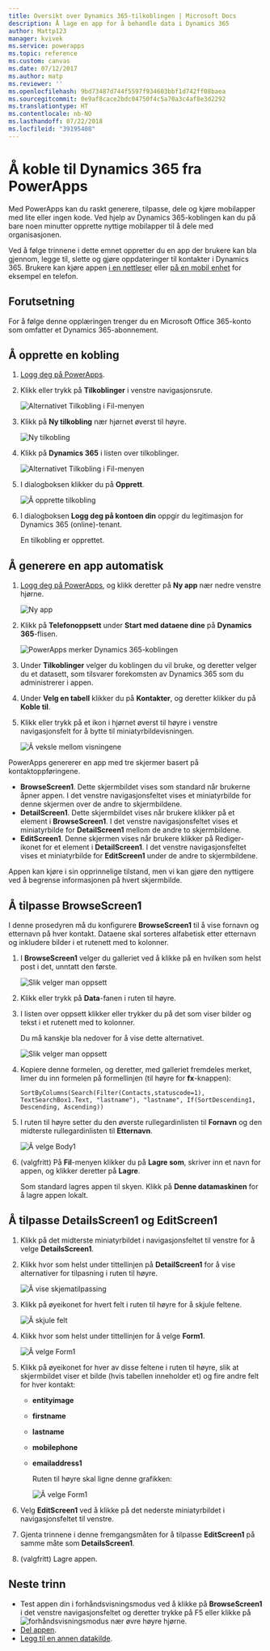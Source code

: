 ```yaml
---
title: Oversikt over Dynamics 365-tilkoblingen | Microsoft Docs
description: Å lage en app for å behandle data i Dynamics 365
author: Mattp123
manager: kvivek
ms.service: powerapps
ms.topic: reference
ms.custom: canvas
ms.date: 07/12/2017
ms.author: matp
ms.reviewer: ''
ms.openlocfilehash: 9bd73487d744f5597f934603bbf1d742ff08baea
ms.sourcegitcommit: 0e9af8cace2bdc04750f4c5a70a3c4af8e3d2292
ms.translationtype: HT
ms.contentlocale: nb-NO
ms.lasthandoff: 07/22/2018
ms.locfileid: "39195408"
---
```

# <a name="connect-to-dynamics-365-from-powerapps"></a>Å koble til Dynamics 365 fra PowerApps
Med PowerApps kan du raskt generere, tilpasse, dele og kjøre mobilapper med lite eller ingen kode. Ved hjelp av Dynamics 365-koblingen kan du på bare noen minutter opprette nyttige mobilapper til å dele med organisasjonen.

Ved å følge trinnene i dette emnet oppretter du en app der brukere kan bla gjennom, legge til, slette og gjøre oppdateringer til kontakter i Dynamics 365. Brukere kan kjøre appen [i en nettleser](../../../user/run-app-browser.md) eller [på en mobil enhet](../../../user/run-app-client.md) for eksempel en telefon.

## <a name="prerequisite"></a>Forutsetning
For å følge denne opplæringen trenger du en Microsoft Office 365-konto som omfatter et Dynamics 365-abonnement.

## <a name="create-a-connection"></a>Å opprette en kobling
1. [Logg deg på PowerApps](https://web.powerapps.com?utm_source=padocs&utm_medium=linkinadoc&utm_campaign=referralsfromdoc).
2. Klikk eller trykk på **Tilkoblinger** i venstre navigasjonsrute.
   
    ![Alternativet Tilkobling i Fil-menyen](./media/connection-dynamics-crmonline/file-connections.png)
3. Klikk på **Ny tilkobling** nær hjørnet øverst til høyre.
   
    ![Ny tilkobling](./media/connection-dynamics-crmonline/new-connection.png)
4. Klikk på **Dynamics 365** i listen over tilkoblinger.
   
    ![Alternativet Tilkobling i Fil-menyen](./media/connection-dynamics-crmonline/connection-d365.png)
5. I dialogboksen klikker du på **Opprett**.
   
    ![Å opprette tilkobling](./media/connection-dynamics-crmonline/create-connection.png)
6. I dialogboksen **Logg deg på kontoen din** oppgir du legitimasjon for Dynamics 365 (online)-tenant.
   
    En tilkobling er opprettet.

## <a name="generate-an-app-automatically"></a>Å generere en app automatisk
1. [Logg deg på PowerApps](https://web.powerapps.com?utm_source=padocs&utm_medium=linkinadoc&utm_campaign=referralsfromdoc), og klikk deretter på **Ny app** nær nedre venstre hjørne.
   
    ![Ny app](./media/connection-dynamics-crmonline/new-app.png)
2. Klikk på **Telefonoppsett** under **Start med dataene dine** på **Dynamics 365**-flisen.
   
    ![PowerApps merker Dynamics 365-koblingen](./media/connection-dynamics-crmonline/phonelayout.png)
3. Under **Tilkoblinger** velger du koblingen du vil bruke, og deretter velger du et datasett, som tilsvarer forekomsten av Dynamics 365 som du administrerer i appen.
4. Under **Velg en tabell** klikker du på **Kontakter**, og deretter klikker du på **Koble til**.
5. Klikk eller trykk på et ikon i hjørnet øverst til høyre i venstre navigasjonsfelt for å bytte til miniatyrbildevisningen.
   
    ![Å veksle mellom visningene](./media/connection-dynamics-crmonline/toggle-view.png)

PowerApps genererer en app med tre skjermer basert på kontaktoppføringene.

* **BrowseScreen1**. Dette skjermbildet vises som standard når brukerne åpner appen. I det venstre navigasjonsfeltet vises et miniatyrbilde for denne skjermen over de andre to skjermbildene.
* **DetailScreen1**. Dette skjermbildet vises når brukere klikker på et element i **BrowseScreen1**.  I det venstre navigasjonsfeltet vises et miniatyrbilde for **DetailScreen1** mellom de andre to skjermbildene.
* **EditScreen1**. Denne skjermen vises når brukere klikker på Rediger-ikonet for et element i **DetailScreen1**. I det venstre navigasjonsfeltet vises et miniatyrbilde for **EditScreen1** under de andre to skjermbildene.

Appen kan kjøre i sin opprinnelige tilstand, men vi kan gjøre den nyttigere ved å begrense informasjonen på hvert skjermbilde.

## <a name="customize-browsescreen1"></a>Å tilpasse BrowseScreen1
I denne prosedyren må du konfigurere **BrowseScreen1** til å vise fornavn og etternavn på hver kontakt. Dataene skal sorteres alfabetisk etter etternavn og inkludere bilder i et rutenett med to kolonner.

1. I **BrowseScreen1** velger du galleriet ved å klikke på en hvilken som helst post i det, unntatt den første.
   
    ![Slik velger man oppsett](./media/connection-dynamics-crmonline/select-gallery.png)
2. Klikk eller trykk på **Data**-fanen i ruten til høyre.
3. I listen over oppsett klikker eller trykker du på det som viser bilder og tekst i et rutenett med to kolonner.
   
    Du må kanskje bla nedover for å vise dette alternativet.
   
    ![Slik velger man oppsett](./media/connection-dynamics-crmonline/select-layout.png)
4. Kopiere denne formelen, og deretter, med galleriet fremdeles merket, limer du inn formelen på formellinjen (til høyre for **fx**-knappen):
   
    `SortByColumns(Search(Filter(Contacts,statuscode=1), TextSearchBox1.Text, "lastname"), "lastname", If(SortDescending1, Descending, Ascending))`
5. I ruten til høyre setter du den øverste rullegardinlisten til **Fornavn** og den midterste rullegardinlisten til **Etternavn**.
   
    ![Å velge Body1](./media/connection-dynamics-crmonline/firstname-lastname.png)
6. (valgfritt) På **Fil**-menyen klikker du på **Lagre som**, skriver inn et navn for appen, og klikker deretter på **Lagre**.
   
    Som standard lagres appen til skyen. Klikk på **Denne datamaskinen** for å lagre appen lokalt.

## <a name="customize-detailsscreen1-and-editscreen1"></a>Å tilpasse DetailsScreen1 og EditScreen1
1. Klikk på det midterste miniatyrbildet i navigasjonsfeltet til venstre for å velge **DetailsScreen1**.
2. Klikk hvor som helst under tittellinjen på **DetailScreen1** for å vise alternativer for tilpasning i ruten til høyre.
   
    ![Å vise skjematilpassing](./media/connection-dynamics-crmonline/show-customization.png)
3. Klikk på øyeikonet for hvert felt i ruten til høyre for å skjule feltene.
   
    ![Å skjule felt](./media/connection-dynamics-crmonline/hide-field.png)
4. Klikk hvor som helst under tittellinjen for å velge **Form1**.
   
    ![Å velge Form1](./media/connection-dynamics-crmonline/select-form1.png)
5. Klikk på øyeikonet for hver av disse feltene i ruten til høyre, slik at skjermbildet viser et bilde (hvis tabellen inneholder et) og fire andre felt for hver kontakt:
   
   * **entityimage**
   * **firstname**
   * **lastname**
   * **mobilephone**
   * **emailaddress1**
     
     Ruten til høyre skal ligne denne grafikken:
     
     ![Å velge Form1](./media/connection-dynamics-crmonline/show-fields.png)
6. Velg **EditScreen1** ved å klikke på det nederste miniatyrbildet i navigasjonsfeltet til venstre.
7. Gjenta trinnene i denne fremgangsmåten for å tilpasse **EditScreen1** på samme måte som **DetailsScreen1**.
8. (valgfritt) Lagre appen.

## <a name="next-steps"></a>Neste trinn
* Test appen din i forhåndsvisningsmodus ved å klikke på **BrowseScreen1** i det venstre navigasjonsfeltet og deretter trykke på F5 eller klikke på ![forhåndsvisningsmodus](./media/connection-dynamics-crmonline/runpowerapp.png) nær øvre høyre hjørne.
* [Del appen](../share-app.md).
* [Legg til en annen datakilde](../add-data-connection.md).

